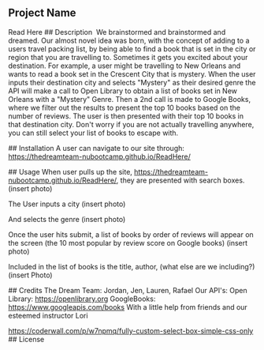 ## Project Name 
Read Here 
## Description 
We brainstormed and brainstormed and dreamed.   Our almost novel idea was born, with the concept of adding to a users travel packing list, by being able to find a book that is set in the city or region that you are travelling to.   Sometimes it gets you excited about your destination.   For example, a user might be travelling to New Orleans and wants to read a book set in the Crescent City that is mystery.     When the user inputs their destination city and selects "Mystery" as their desired genre the API will make a call to Open Library to obtain a list of books set in New Orleans with a "Mystery" Genre.  Then a 2nd call is made to Google Books, where we filter out the results to present the top 10 books based on the number of reviews. The user is then presented with their top 10 books in that destination city.   Don't worry if you are not actually travelling anywhere, you can still select your list of books to escape with.        

## Installation
A user can navigate to our site through:   https://thedreamteam-nubootcamp.github.io/ReadHere/

## Usage
When user pulls up the site, https://thedreamteam-nubootcamp.github.io/ReadHere/, they are presented with search boxes. (insert photo)

The User inputs a city (insert photo)

And selects the genre (insert photo)

Once the user hits submit, a list of books by order of reviews will appear on the screen (the 10 most popular by review score on Google books) (insert photo)

Included in the list of books is the title, author,  (what else are we including?)  (insert Photo)







## Credits
The Dream Team: Jordan, Jen, Lauren, Rafael
Our API's: 
Open Library: https://openlibrary.org 
GoogleBooks: https://www.googleapis.com/books 
With a little help from friends and our esteemed instructor Lori
 
 
https://coderwall.com/p/w7npmq/fully-custom-select-box-simple-css-only
## License
